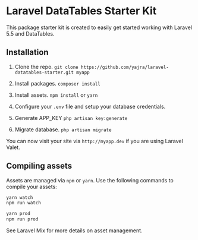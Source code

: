 # Laravel DataTables Starter Kit

This package starter kit is created to easily get started working with Laravel 5.5 and DataTables.

## Installation
1. Clone the repo.
`git clone https://github.com/yajra/laravel-datatables-starter.git myapp`

2. Install packages.
`composer install`

3. Install assets.
`npm install` or `yarn`

4. Configure your `.env` file and setup your database credentials.

5. Generate APP_KEY
`php artisan key:generate`

6. Migrate database.
`php artisan migrate`

You can now visit your site via `http://myapp.dev` if you are using Laravel Valet.


## Compiling assets
Assets are managed via `npm` or `yarn`. Use the following commands to compile your assets:

```bash
yarn watch
npm run watch

yarn prod
npm run prod
```

See Laravel Mix for more details on asset management.
